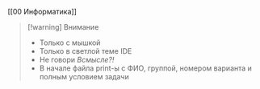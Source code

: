 [[00 Информатика]]

> [!warning] Внимание
> - Только с мышкой
> - Только в светлой теме IDE
> - Не говори *Всмысле?!*
> - В начале файла print-ы с ФИО, группой, номером варианта и полным условием задачи